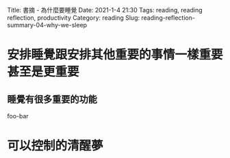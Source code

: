 Title: 書摘 - 為什麼要睡覺
Date: 2021-1-4 21:30
Tags: reading, reading reflection, productivity
Category: reading
Slug: reading-reflection-summary-04-why-we-sleep

# 安排睡覺跟安排其他重要的事情一樣重要甚至是更重要

## 睡覺有很多重要的功能

foo-bar

# 可以控制的清醒夢
